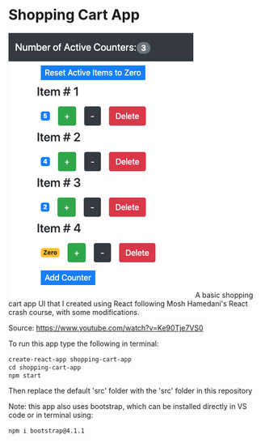 # Shopping Cart App

![Image of App](https://github.com/ricardomokhtari/Shopping_Cart_App/blob/master/Images/App.png)
A basic shopping cart app UI that I created using React following Mosh Hamedani's React crash course, with some modifications.

Source: https://www.youtube.com/watch?v=Ke90Tje7VS0

To run this app type the following in terminal:

```
create-react-app shopping-cart-app
cd shopping-cart-app
npm start
```

Then replace the default 'src' folder with the 'src' folder in this repository

Note: this app also uses bootstrap, which can be installed directly in VS code or in terminal using:

```
npm i bootstrap@4.1.1
```
